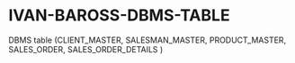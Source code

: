 # IVAN-BAROSS-DBMS-TABLE
DBMS table (CLIENT_MASTER, SALESMAN_MASTER, PRODUCT_MASTER, SALES_ORDER, SALES_ORDER_DETAILS )
